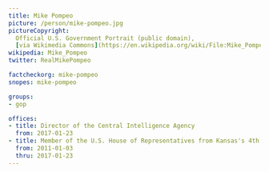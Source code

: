```yaml
---
title: Mike Pompeo
picture: /person/mike-pompeo.jpg
pictureCopyright:
  Official U.S. Government Portrait (public domain),
  [via Wikimedia Commons](https://en.wikipedia.org/wiki/File:Mike_Pompeo_official_CIA_portrait.jpg)
wikipedia: Mike_Pompeo
twitter: RealMikePompeo

factcheckorg: mike-pompeo
snopes: mike-pompeo

groups:
- gop

offices:
- title: Director of the Central Intelligence Agency
  from: 2017-01-23
- title: Member of the U.S. House of Representatives from Kansas's 4th district
  from: 2011-01-03
  thru: 2017-01-23
---
```

